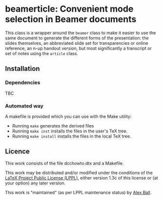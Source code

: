 # beamerticle: Convenient mode selection in Beamer documents

This class is a wrapper around the `beamer` class to make it easier to use the
same document to generate the different forms of the presentation: the slides
themselves, an abbreviated slide set for transparencies or online reference,
an n-up handout version, but most significantly a transcript or set of notes
using the `article` class.

## Installation

### Dependencies

TBC

### Automated way

A makefile is provided which you can use with the Make utility:

  * Running `make` generates the derived files
  * Running `make inst` installs the files in the user's TeX tree.
  * Running `make install` installs the files in the local TeX tree.

## Licence

This work consists of the file dcchowto.dtx and a Makefile.

This work may be distributed and/or modified under the conditions of the
[LaTeX Project Public License (LPPL)](http://www.latex-project.org/lppl.txt),
either version 1.3c of this license or (at your option) any later version.

This work is "maintained" (as per LPPL maintenance status) by
[Alex Ball](http://alexball.me.uk/).

